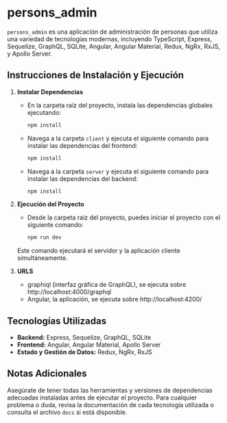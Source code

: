 # persons_admin

`persons_admin` es una aplicación de administración de personas que utiliza una variedad de tecnologías modernas, incluyendo TypeScript, Express, Sequelize, GraphQL, SQLite, Angular, Angular Material, Redux, NgRx, RxJS, y Apollo Server.

## Instrucciones de Instalación y Ejecución

1. **Instalar Dependencias**

   - En la carpeta raíz del proyecto, instala las dependencias globales ejecutando:
     ```bash
     npm install
     ```

   - Navega a la carpeta `client` y ejecuta el siguiente comando para instalar las dependencias del frontend:
     ```bash
     npm install
     ```

   - Navega a la carpeta `server` y ejecuta el siguiente comando para instalar las dependencias del backend:
     ```bash
     npm install
     ```

2. **Ejecución del Proyecto**

   - Desde la carpeta raíz del proyecto, puedes iniciar el proyecto con el siguiente comando:
     ```bash
     npm run dev
     ```

   Este comando ejecutará el servidor y la aplicación cliente simultáneamente.

3. **URLS**
    - graphiql (interfaz gráfica de GraphQL), se ejecuta sobre http://localhost:4000/graphql
    - Angular, la aplicación, se ejecuta sobre http://localhost:4200/

## Tecnologías Utilizadas

- **Backend:** Express, Sequelize, GraphQL, SQLite
- **Frontend:** Angular, Angular Material, Apollo Server
- **Estado y Gestión de Datos:** Redux, NgRx, RxJS

## Notas Adicionales

Asegúrate de tener todas las herramientas y versiones de dependencias adecuadas instaladas antes de ejecutar el proyecto. Para cualquier problema o duda, revisa la documentación de cada tecnología utilizada o consulta el archivo `docs` si está disponible.

